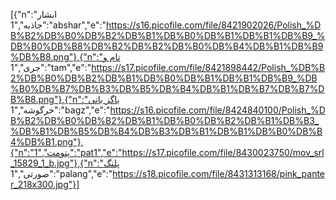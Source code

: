[{"n":"ابشار جاذبه","1":"abshar","e":"https://s16.picofile.com/file/8421902026/Polish_%DB%B2%DB%B0%DB%B2%DB%B1%DB%B0%DB%B1%DB%B1%DB%B9_%DB%B0%DB%B8%DB%B2%DB%B2%DB%B0%DB%B4%DB%B1%DB%B9%DB%B8.png"},{"n":"تام و جری","1":"tam","e":"https://s17.picofile.com/file/8421898442/Polish_%DB%B2%DB%B0%DB%B2%DB%B1%DB%B0%DB%B1%DB%B1%DB%B9_%DB%B0%DB%B7%DB%B3%DB%B5%DB%B4%DB%B1%DB%B7%DB%B7%DB%B8.png"},{"n":"باگز بانی خرگوشه","1":"bagz","e":"https://s16.picofile.com/file/8424840100/Polish_%DB%B2%DB%B0%DB%B2%DB%B1%DB%B0%DB%B2%DB%B1%DB%B3_%DB%B1%DB%B5%DB%B4%DB%B3%DB%B1%DB%B1%DB%B0%DB%B4%DB%B1.png"},{"n":"پتومت","1":"pat1","e":"https://s17.picofile.com/file/8430023750/mov_srl_15829_1_b.jpg"},{"n":"پلنگ صورتی","1":"palang","e":"https://s18.picofile.com/file/8431313168/pink_panter_218x300.jpg"}]
